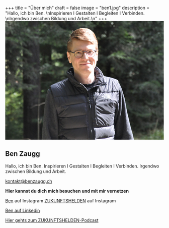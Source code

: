 +++
title = "Über mich"
draft = false
image = "ben1.jpg"
description = "Hallo, ich bin Ben. \nInspirieren l Gestalten l Begleiten I Verbinden. \nIrgendwo zwischen Bildung und Arbeit.\n"
+++
![](ben1.jpg)

## Ben Zaugg

Hallo, ich bin Ben. 
Inspirieren l Gestalten l Begleiten I Verbinden. 
Irgendwo zwischen Bildung und Arbeit.

kontakt@benzaugg.ch

**Hier kannst du dich mich besuchen und mit mir vernetzen**

[Ben](https://www.instagram.com/_benzaugg/) auf Instagram
[ZUKUNFTSHELDEN](https://www.instagram.com/_zukunftshelden/) auf Instagram

[Ben auf Linkedin](https://www.linkedin.com/in/benzaugg/)

[Hier gehts zum ZUKUNFTSHELDEN-Podcast](https://www.zukunftshelden.ch/podcast)